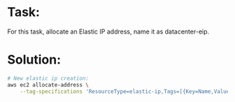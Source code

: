 # Task:

For this task, allocate an Elastic IP address, name it as datacenter-eip.

# Solution: 

```bash
# New elastic ip creation:
aws ec2 allocate-address \
    --tag-specifications 'ResourceType=elastic-ip,Tags=[{Key=Name,Value=datacenter-eip}]' 